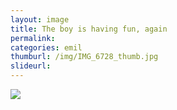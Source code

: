 ```yaml
---
layout: image
title: The boy is having fun, again
permalink: 
categories: emil
thumburl: /img/IMG_6728_thumb.jpg
slideurl: 
---
```


![](/img/IMG_6728.jpg)


